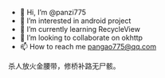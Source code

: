 - 👋 Hi, I’m @panzi775
- 👀 I’m interested in android project 
- 🌱 I’m currently learning RecycleView
- 💞️ I’m looking to collaborate on okhttp
- 📫 How to reach me pangao775@qq.com


<!---
pangao775 is a ✨ special ✨ repository because its `README.md` (this file) appears on your GitHub profile.
You can click the Preview link to take a look at your changes.
--->

杀人放火金腰带，修桥补路无尸骸。
